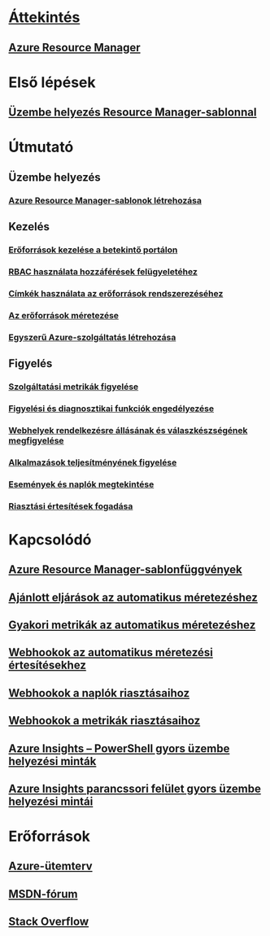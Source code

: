 # [Áttekintés](../azure-portal-overview.md)
## [Azure Resource Manager](../azure-resource-manager/resource-group-overview.md)

# Első lépések
## [Üzembe helyezés Resource Manager-sablonnal](../azure-resource-manager/resource-group-template-deploy.md)

# Útmutató
## Üzembe helyezés
### [Azure Resource Manager-sablonok létrehozása](../azure-resource-manager/resource-group-authoring-templates.md)

## Kezelés
### [Erőforrások kezelése a betekintő portálon](../azure-resource-manager/resource-group-portal.md)
### [RBAC használata hozzáférések felügyeletéhez](../active-directory/role-based-access-control-configure.md)
### [Címkék használata az erőforrások rendszerezéséhez](../azure-resource-manager/resource-group-using-tags.md)
### [Az erőforrások méretezése](../monitoring-and-diagnostics/insights-how-to-scale.md)
### [Egyszerű Azure-szolgáltatás létrehozása](../azure-resource-manager/resource-group-create-service-principal-portal.md)
## Figyelés
### [Szolgáltatási metrikák figyelése](../monitoring-and-diagnostics/insights-how-to-customize-monitoring.md)
### [Figyelési és diagnosztikai funkciók engedélyezése](../monitoring-and-diagnostics/insights-how-to-use-diagnostics.md)
### [Webhelyek rendelkezésre állásának és válaszkészségének megfigyelése](../application-insights/app-insights-monitor-web-app-availability.md)
### [Alkalmazások teljesítményének figyelése](../application-insights/app-insights-azure-web-apps.md)
### [Események és naplók megtekintése](../monitoring-and-diagnostics/insights-debugging-with-events.md)
### [Riasztási értesítések fogadása](../monitoring-and-diagnostics/insights-receive-alert-notifications.md)

# Kapcsolódó
## [Azure Resource Manager-sablonfüggvények](../azure-resource-manager/resource-group-template-functions.md)
## [Ajánlott eljárások az automatikus méretezéshez](../monitoring-and-diagnostics/insights-autoscale-best-practices.md)
## [Gyakori metrikák az automatikus méretezéshez](../monitoring-and-diagnostics/insights-autoscale-common-metrics.md)
## [Webhookok az automatikus méretezési értesítésekhez](../monitoring-and-diagnostics/insights-autoscale-to-webhook-email.md)
## [Webhookok a naplók riasztásaihoz](../monitoring-and-diagnostics/insights-auditlog-to-webhook-email.md)
## [Webhookok a metrikák riasztásaihoz](../monitoring-and-diagnostics/insights-webhooks-alerts.md)
## [Azure Insights – PowerShell gyors üzembe helyezési minták](../monitoring-and-diagnostics/insights-powershell-samples.md)
## [Azure Insights parancssori felület gyors üzembe helyezési mintái](../monitoring-and-diagnostics/insights-cli-samples.md)

# Erőforrások
## [Azure-ütemterv](https://azure.microsoft.com/roadmap/?category=monitoring-management)
## [MSDN-fórum](https://social.msdn.microsoft.com/Forums/en-US/home?forum=windowsazuremanagement) 
## [Stack Overflow](http://stackoverflow.com/questions/tagged/azure-management-portal)





